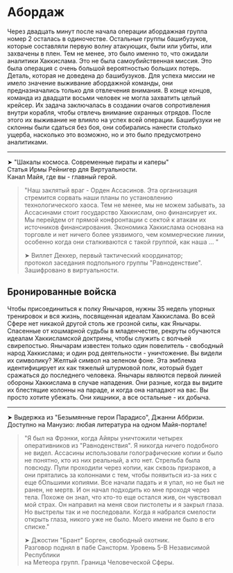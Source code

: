 # Абордаж



Через двадцать минут после начала операции абордажная группа номер 2 осталась в одиночестве. Остальные группы башибузуков, которые составляли первую волну атакующих, были или убиты, или захвачены в плен. Тем не менее, это было именно то, что ожидали аналитики Хаккислама. Это не была самоубийственная миссия. Это была операция с очень большой вероятностью больших потерь. Деталь, которая не доведена до башибузуков. Для успеха миссии не имело значение выживание абордажной команды, они предназначались только для отвлечения внимания. В конце концов, команда из двадцати восьми человек не могла захватить целый крейсер. Их задача заключалась в создании очагов сопротивления внутри корабля, чтобы отвлечь внимание охранных отрядов. После этого их выживание не влияло на успех всей операции. Башибузуки не склонны были сдаться без боя, они собирались нанести столько ущерба, насколько это возможно, но и это было предусмотрено аналитиками.

---

➤ "Шакалы космоса. Современные пираты и каперы"   
Статья Ирмы Рейнигер для Виртуальности.   
Канал Майя, где вы - главный герой.

                                                                                                                                                                   

> "Наш заклятый враг - Орден Ассасинов. Эта организация стремится сорвать наши планы по установлению технологического хаоса. Тем не менее, мы не можем забывать, за Ассасинами стоит государство Хаккислам, оно финансирует их. Мы перейдем от прямой конфронтации с сектой к атакам их источников финансирования. Экономика Хаккислама основана на торговле и нет ничего более уязвимого, чем коммерческие линии, особенно когда они сталкиваются с такой группой, как наша ... "  
>   
> ➤ Виллет Деккер, первый тактический координатор;   
> протокол заседания подпольного группы "Равноденствие".   
> Зашифровано в виртуальности.

                                                                                                                                                                   

## Бронированные войска



Чтобы присоединиться к полку Янычаров, нужны 35 недель упорных тренировок и вся жизнь, посвященная идеалам Хаккислама. Во всей Сфере нет никакой другой столь же грозной силы, как Янычары. Спасенные от кошмарной судьбы в младенчестве, рекруты обучаются идеалам Хаккисламской доктрины, чтобы служить с волчьей свирепостью. Янычарам известен только один повелитель - свободный народ Хаккислама; и один род деятельности - уничтожение. Вы видели их символику? Желтый символ на зеленом фоне. Эта эмблема идентифицирует их как тяжелый штурмовой полк, который будет сражаться до последнего человека. Янычары являются первой линией обороны Хаккислама в случае нападения. Они разные, когда вы видите их блестящие колонны на параде, и когда она нападают на вас. Вы просто хотите убежать. Они хищники, а все остальные - их добыча.

---

➤ Выдержка из "Безымянные герои Парадисо", Джанни Аббризи.    
Доступно на Манузио: любая литература на одном Майя-портале!





                                                                                                                                                                   

> "Я был на Фрэнки, когда Айяры уничтожили четырех оперативников из "Равноденствия". Я никогда ничего подобного не видел. Ассасины использовали голографические копии и было не понятно, кто из них реальный, а кто нет. Стрельба была повсюду. Пули проходили через копии, как сквозь призраков, а они прятались за колоннами с тем, чтобы появиться из-за них с еще бОльшими копиями. Все начали падать и я упал, но не был не ранен, не мертв. И он начал подходить ко мне проходя через тела. Похоже он знал, что кто-то еще остался жив, он чувствовал мой страх. Он направил на меня свои пистолеты и я закрыл глаза. Но выстрелы так и не последовали. Когда я набрался смелости открыть глаза, никого уже не было. Моего имени не было в его списке."  
>   
> ➤ Джостин "Брант" Борген, свободный охотник.    
> Разговор поднял в пабе Сансторм. Уровень 5-B Независимой Республики    
> на Метеора групп. Граница Человеческой Сферы.



